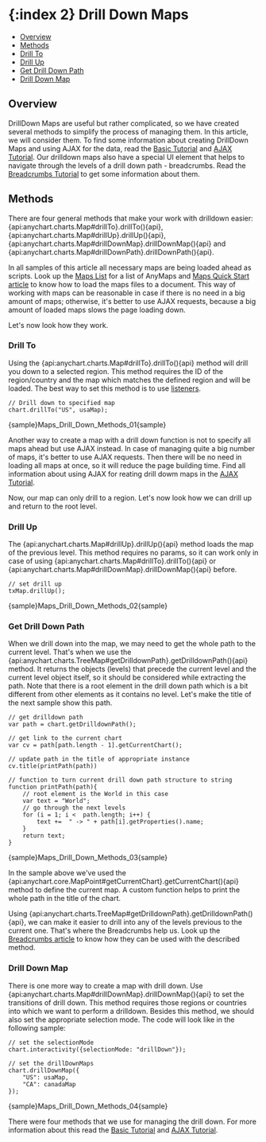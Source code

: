 {:index 2}
Drill Down Maps
=================

* [Overview](#overview)
* [Methods](#methods)
 * [Drill To](#drill_to)
 * [Drill Up](#drill_up)
 * [Get Drill Down Path](#get_drill_down_path)
 * [Drill Down Map](#drill_down_map)


## Overview

DrillDown Maps are useful but rather complicated, so we have created several methods to simplify the process of managing them. In this article, we will consider them. 
To find some information about creating DrillDown Maps and using AJAX for the data, read the [Basic Tutorial](Basic_tutorial) and [AJAX Tutorial](AJAX_Tutorial).
Our drilldown maps also have a special UI element that helps to navigate through the levels of a drill down path - breadcrumbs. Read the [Breadcrumbs Tutorial](Breadcrumbs_Tutorial) to get some information about them.


## Methods

There are four general methods that make your work with drilldown easier: {api:anychart.charts.Map#drillTo}.drillTo(){api}, {api:anychart.charts.Map#drillUp}.drillUp(){api}, {api:anychart.charts.Map#drillDownMap}.drillDownMap(){api} and {api:anychart.charts.Map#drillDownPath}.drillDownPath(){api}. 

In all samples of this article all necessary maps are being loaded ahead as scripts. Look up the [Maps List](../Maps_List) for a list of AnyMaps and [Maps Quick Start article](../Quick_Start) to know how to load the maps files to a document. This way of working with maps can be reasonable in case if there is no need in a big amount of maps; otherwise, it's better to use AJAX requests, because a big amount of loaded maps slows the page loading down.

Let's now look how they work.

### Drill To

Using the {api:anychart.charts.Map#drillTo}.drillTo(){api} method will drill you down to a selected region. This method requires the ID of the region/country and the map which matches the defined region and will be loaded. The best way to set this method is to use [listeners](Event_Listeners).

```
// Drill down to specified map
chart.drillTo("US", usaMap);
```

{sample}Maps\_Drill\_Down\_Methods\_01{sample}

Another way to create a map with a drill down function is not to specify all maps ahead but use AJAX instead. In case of managing quite a big number of maps, it's better to use AJAX requests. Then there will be no need in loading all maps at once, so it will reduce the page building time. Find all information about using AJAX for reating drill dowm maps in the [AJAX Tutorial](AJAX_Tutorial).

Now, our map can only drill to a region. Let's now look how we can drill up and return to the root level.


### Drill Up

The {api:anychart.charts.Map#drillUp}.drillUp(){api} method loads the map of the previous level. This method requires no params, so it can work only in case of using {api:anychart.charts.Map#drillTo}.drillTo(){api} or {api:anychart.charts.Map#drillDownMap}.drillDownMap(){api} before.

```
// set drill up
txMap.drillUp();
```

{sample}Maps\_Drill\_Down\_Methods\_02{sample}


### Get Drill Down Path

When we drill down into the map, we may need to get the whole path to the current level. That's when we use the {api:anychart.charts.TreeMap#getDrilldownPath}.getDrilldownPath(){api} method. It returns the objects (levels) that precede the current level and the current level object itself, so it should be considered while extracting the path. Note that there is a root element in the drill down path which is a bit different from other elements as it contains no level. Let's make the title of the next sample show this path.

```
// get drilldown path
var path = chart.getDrilldownPath();

// get link to the current chart
var cv = path[path.length - 1].getCurrentChart();
      
// update path in the title of appropriate instance
cv.title(printPath(path))

// function to turn current drill down path structure to string
function printPath(path){
    // root element is the World in this case
    var text = "World";
    // go through the next levels
    for (i = 1; i <  path.length; i++) { 
        text +=  " -> " + path[i].getProperties().name;
    }
    return text;
}
```
{sample}Maps\_Drill\_Down\_Methods\_03{sample}

In the sample above we've used the {api:anychart.core.MapPoint#getCurrentChart}.getCurrentChart(){api} method to define the current map. A custom function helps to print the whole path in the title of the chart.

Using {api:anychart.charts.TreeMap#getDrilldownPath}.getDrilldownPath(){api}, we can make it easier to drill into any of the levels previous to the current one. That's where the Breadcrumbs help us. Look up the [Breadcrumbs article](Breadcrumbs) to know how they can be used with the described method.


### Drill Down Map

There is one more way to create a map with drill down. Use {api:anychart.charts.Map#drillDownMap}.drillDownMap(){api} to set the transitions of drill down. This method requires those regions or countries into which we want to perform a drilldown. Besides this method, we should also set the appropriate selection mode. The code will look like in the following sample:

```
// set the selectionMode    
chart.interactivity({selectionMode: "drillDown"});

// set the drillDownMaps
chart.drillDownMap({
    "US": usaMap,        
    "CA": canadaMap
});
```

{sample}Maps\_Drill\_Down\_Methods\_04{sample}

There were four methods that we use for managing the drill down. For more information about this read the [Basic Tutorial](Basic_tutorial) and [AJAX Tutorial](AJAX_Tutorial).